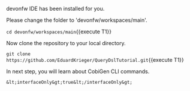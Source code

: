devonfw IDE has been installed for you.



Please change the folder to &#39;devonfw/workspaces/main&#39;.

`cd devonfw/workspaces/main`{{execute T1}}



Now clone the repository to your local directory.

`git clone https://github.com/EduardKrieger/QueryDslTutorial.git`{{execute T1}}

In next step, you will learn about CobiGen CLI commands.

```` 
&lt;interfaceOnly&gt;true&lt;/interfaceOnly&gt;
````